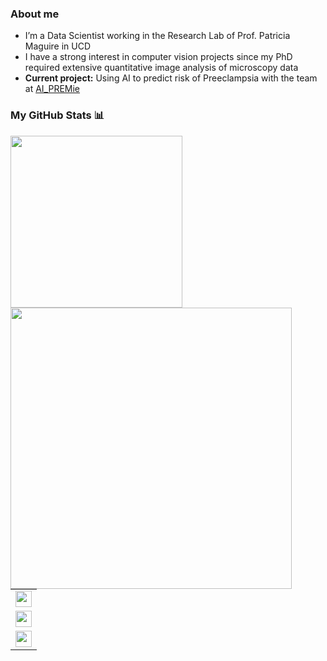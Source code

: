 <h3>About me</h3>
<ul>
  <li>I’m a Data Scientist working in the Research Lab of Prof. Patricia Maguire in UCD</li>
  <li>I have a strong interest in computer vision projects since my PhD required extensive quantitative image analysis of microscopy data</li>
  <li><strong>Current project:</strong> Using AI to predict risk of Preeclampsia with the team at <a href="https://aipremie.com/people/">AI_PREMie</a></li>
</ul>
<h3>My GitHub Stats 📊</h3>
<a href="https://github.com/anuraghazra/convoychat">
  <img align="left" width="275px" src="https://github-readme-stats.vercel.app/api/top-langs/?username=kynnemall">
</a>
<a href="https://github.com/anuraghazra/github-readme-stats">
  <img align="left" width="450px" src="https://github-readme-stats.vercel.app/api?username=kynnemall&count_private=true&show_icons=true&theme=radical">
</a>
<table>
  <tr>
    <td>
      <a href="https://scholar.google.com/citations?user=3VizoREAAAAJ&hl=en&oi=ao">
        <img align="center" height="26px" src="https://cdn.jsdelivr.net/npm/simple-icons@3.13.0/icons/googlescholar.svg">
      </a>
    </td>
  </tr>
  <tr>
    <td>  
      <a href= "https://www.researchgate.net/profile/Martin-Kenny">
        <img align="center" height="26px" src="https://cdn.jsdelivr.net/npm/simple-icons@3.13.0/icons/researchgate.svg">
      </a>
    </td>
  </tr>
  <tr>
    <td>
      <a href= "https://www.linkedin.com/in/martin-kenny-3ab42853/">
        <img align="center" height="26px" src="https://cdn.jsdelivr.net/npm/simple-icons@v3/icons/linkedin.svg">
      </a>
    </td>
  </tr>
</table>

